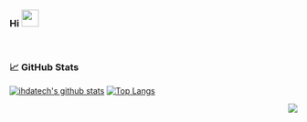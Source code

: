 ### Hi <img src="https://raw.githubusercontent.com/wasabeef/wasabeef/master/icons/wave.gif" width="30px">
<br/>

### 📈 GitHub Stats

[![ihdatech's github stats](https://github-readme-stats.ihdatech.vercel.app/api?username=ihdatech&show_icons=true&line_height=21&show_icons=true&theme=vue&hide_border=true)](https://github.com/anuraghazra/github-readme-stats)
[![Top Langs](https://github-readme-stats.vercel.app/api/top-langs/?username=ihdatech&show_icons=true&layout=compact&theme=vue&hide_border=true)](https://github.com/anuraghazra/github-readme-stats)


<img src="https://komarev.com/ghpvc/?username=ihdatech&color=blue&style=flat-square&label=visitors" align="right" />